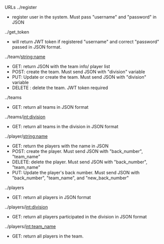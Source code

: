 URLs
../register
  - register user in the system. Must pass "username" and "password" in JSON

../get_token
  - will return JWT token if registered "username" and correct "password" passed in JSON format.

../team/<string:name>
  - GET: return JSON with the team info/ player list
  - POST: create the team. Must send JSON with "division" variable
  - PUT: Update or create the team. Must send JSON with "division" variable
  - DELETE : delete the team. JWT token required

../teams
  - GET: return all teams in JSON format

../teams/<int:division>
  - GET: return all teams in the division in JSON format

../player/<string:name>
  - GET: return the players with the name in JSON
  - POST: create the player. Must send JSON with "back_number", "team_name"
  - DELETE: delete the player. Must send JSON with "back_number", "team_name"
  - PUT: Update the player's back number. Must send JSON with "back_number", "team_name", and "new_back_number"

../players
  - GET: return all players in JSON format

../players/<int:division>
  - GET: return all players participated in the division in JSON format

../players/<int:team_name>
  - GET: return all players in the team.
